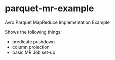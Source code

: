 # parquet-mr-example
Avro Parquet MapReduce Implementation Example

Shows the following things:
- predicate pushdown
- column projection
- basic MR Job set-up

